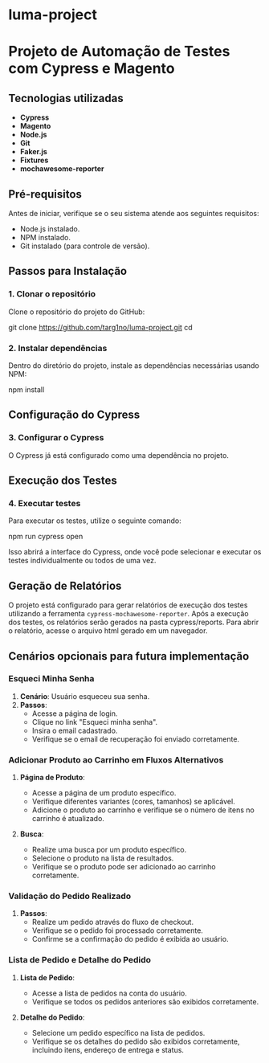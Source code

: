 # luma-project
# Projeto de Automação de Testes com Cypress e Magento

## Tecnologias utilizadas

- **Cypress**
- **Magento**
- **Node.js**
- **Git**
- **Faker.js** 
- **Fixtures** 
- **mochawesome-reporter**

## Pré-requisitos

Antes de iniciar, verifique se o seu sistema atende aos seguintes requisitos:

- Node.js instalado. 
- NPM instalado.
- Git instalado (para controle de versão).

## Passos para Instalação

### 1. Clonar o repositório

Clone o repositório do projeto do GitHub:

git clone <https://github.com/targ1no/luma-project.git>
cd <luma-project>

### 2. Instalar dependências

Dentro do diretório do projeto, instale as dependências necessárias usando NPM:

npm install

## Configuração do Cypress

### 3. Configurar o Cypress

O Cypress já está configurado como uma dependência no projeto. 

## Execução dos Testes

### 4. Executar testes

Para executar os testes, utilize o seguinte comando:

npm run cypress open

Isso abrirá a interface do Cypress, onde você pode selecionar e executar os testes individualmente ou todos de uma vez.

## Geração de Relatórios

O projeto está configurado para gerar relatórios de execução dos testes utilizando a ferramenta `cypress-mochawesome-reporter`. 
Após a execução dos testes, os relatórios serão gerados na pasta cypress/reports. Para abrir o relatório, acesse o arquivo html gerado em um navegador.

## Cenários opcionais para futura implementação

### Esqueci Minha Senha

1. **Cenário**: Usuário esqueceu sua senha.
2. **Passos**:
   - Acesse a página de login.
   - Clique no link "Esqueci minha senha".
   - Insira o email cadastrado.
   - Verifique se o email de recuperação foi enviado corretamente.

### Adicionar Produto ao Carrinho em Fluxos Alternativos

1. **Página de Produto**:
   - Acesse a página de um produto específico.
   - Verifique diferentes variantes (cores, tamanhos) se aplicável.
   - Adicione o produto ao carrinho e verifique se o número de itens no carrinho é atualizado.

2. **Busca**:
   - Realize uma busca por um produto específico.
   - Selecione o produto na lista de resultados.
   - Verifique se o produto pode ser adicionado ao carrinho corretamente.

### Validação do Pedido Realizado

1. **Passos**:
   - Realize um pedido através do fluxo de checkout.
   - Verifique se o pedido foi processado corretamente.
   - Confirme se a confirmação do pedido é exibida ao usuário.

### Lista de Pedido e Detalhe do Pedido

1. **Lista de Pedido**:
   - Acesse a lista de pedidos na conta do usuário.
   - Verifique se todos os pedidos anteriores são exibidos corretamente.

2. **Detalhe do Pedido**:
   - Selecione um pedido específico na lista de pedidos.
   - Verifique se os detalhes do pedido são exibidos corretamente, incluindo itens, endereço de entrega e status.
